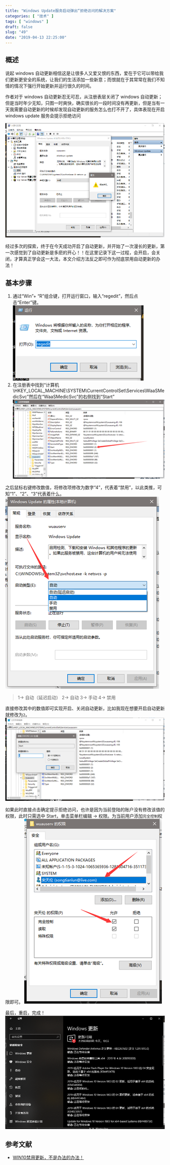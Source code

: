 ```yaml
---
title: "Windows Update服务启动弹出“拒绝访问的解决方案"
categories: [ "技术" ]
tags: [ "windows" ]
draft: false
slug: "49"
date: "2019-04-13 22:25:00"
---
```



## 概述

说起 windows 自动更新相信这是让很多人又爱又恨的东西，爱在于它可以带给我们更新更安全的系统，让我们的生活添加一些新意；而恨就在于其常常在我们不知情的情况下强行开始更新并运行很久的时间。

作者对于 windows 自动更新忍无可忍，从注册表层关闭了 windows 自动更新；但是当时年少无知，只图一时爽快，确实很长的一段时间没有再更新，但是当有一天我需要自动更新的时候却发现自动更新的服务怎么也打不开了，具体表现在开启 windows update 服务会提示拒绝访问

![](https://raw.githubusercontent.com/songtianlun/Image-Hosting/image/20190413122206.png)

经过多次的探索，终于在今天成功开启了自动更新，并开始了一次漫长的更新，第一次感觉到了自动更新是多麽的开心！！在这里记录下这一过程，会开启，会关闭，才算真正学会这一大法，本文介绍方法反之即可作为彻底禁用自动更新的办法！

<!--more-->

## 基本步骤

1. 通过“Win”+ “R”组合键，打开运行窗口，输入“regedit”，然后点击“Enter”键。
   ![](https://raw.githubusercontent.com/songtianlun/Image-Hosting/image/20190413221400.png)
2. 在注册表中找到“计算机\HKEY_LOCAL_MACHINE\SYSTEM\CurrentControlSet\Services\WaaSMedicSvc”然后在“WaaSMedicSvc”的右侧找到“Start”
   ![](https://raw.githubusercontent.com/songtianlun/Image-Hosting/image/20190413221452.png)

之后鼠标右键修改数值，将修改项修改为数字“4”，代表着“禁用”，以此类推，可知“1”、“2”、“3”代表着什么。
![](https://raw.githubusercontent.com/songtianlun/Image-Hosting/image/20190413221700.png)

> 1→ 自动（延迟启动）
> 2→ 自动
> 3→ 手动
> 4→ 禁用

直接修改其中的数值即可实现开启、关闭自动更新，比如我现在想要开启自动更新就修改为`2`。
![](https://raw.githubusercontent.com/songtianlun/Image-Hosting/image/20190413221845.png)

如果此时直接点击确定提示拒绝访问，也许是因为当前登陆的账户没有修改该值的权限，此时只需选中 Start，单击菜单栏编辑 → 权限。为当前用户添加`完全控制`权限即可。
![](https://raw.githubusercontent.com/songtianlun/Image-Hosting/image/20190413222139.png)

最后，重启，完成！
![](https://raw.githubusercontent.com/songtianlun/Image-Hosting/image/20190413222212.png)

## 参考文献

- [WIN10禁用更新，不是办法的办法！](https://yu72.com/tech/7890.html)

